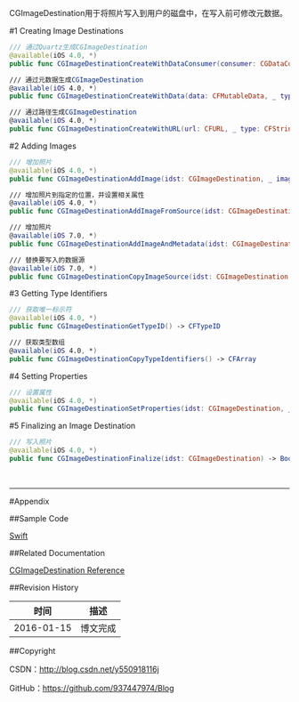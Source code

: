 CGImageDestination用于将照片写入到用户的磁盘中，在写入前可修改元数据。

#1 Creating Image Destinations

```swift
/// 通过Quartz生成CGImageDestination
@available(iOS 4.0, *)
public func CGImageDestinationCreateWithDataConsumer(consumer: CGDataConsumer, _ type: CFString, _ count: Int, _ options: CFDictionary?) -> CGImageDestination?

/// 通过元数据生成CGImageDestination
@available(iOS 4.0, *)
public func CGImageDestinationCreateWithData(data: CFMutableData, _ type: CFString, _ count: Int, _ options: CFDictionary?) -> CGImageDestination?

/// 通过路径生成CGImageDestination
@available(iOS 4.0, *)
public func CGImageDestinationCreateWithURL(url: CFURL, _ type: CFString, _ count: Int, _ options: CFDictionary?) -> CGImageDestination?
```

#2 Adding Images

```swift
/// 增加照片
@available(iOS 4.0, *)
public func CGImageDestinationAddImage(idst: CGImageDestination, _ image: CGImage, _ properties: CFDictionary?)

/// 增加照片到指定的位置，并设置相关属性
@available(iOS 4.0, *)
public func CGImageDestinationAddImageFromSource(idst: CGImageDestination, _ isrc: CGImageSource, _ index: Int, _ properties: CFDictionary?)

/// 增加照片
@available(iOS 7.0, *)
public func CGImageDestinationAddImageAndMetadata(idst: CGImageDestination, _ image: CGImage, _ metadata: CGImageMetadata?, _ options: CFDictionary?)

/// 替换要写入的数据源
@available(iOS 7.0, *)
public func CGImageDestinationCopyImageSource(idst: CGImageDestination, _ isrc: CGImageSource, _ options: CFDictionary?, _ err: UnsafeMutablePointer<Unmanaged<CFError>?>) -> Bool
```

#3 Getting Type Identifiers

```swift
/// 获取唯一标示符
@available(iOS 4.0, *)
public func CGImageDestinationGetTypeID() -> CFTypeID

/// 获取类型数组
@available(iOS 4.0, *)
public func CGImageDestinationCopyTypeIdentifiers() -> CFArray
```

#4 Setting Properties

```swift
/// 设置属性
@available(iOS 4.0, *)
public func CGImageDestinationSetProperties(idst: CGImageDestination, _ properties: CFDictionary?)
```

#5 Finalizing an Image Destination

```swift
/// 写入照片
@available(iOS 4.0, *)
public func CGImageDestinationFinalize(idst: CGImageDestination) -> Bool
```

&#160;

----------

#Appendix

##Sample Code

[Swift](https://github.com/937447974/Swift)

##Related Documentation

[CGImageDestination Reference](https://developer.apple.com/library/ios/documentation/GraphicsImaging/Reference/CGImageDestination/index.html)

##Revision History

| 时间 | 描述 |
| ---- | ---- |
| 2016-01-15 | 博文完成 |

##Copyright

CSDN：http://blog.csdn.net/y550918116j

GitHub：https://github.com/937447974/Blog
